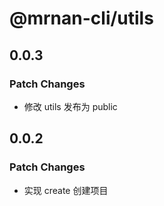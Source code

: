 # @mrnan-cli/utils

## 0.0.3

### Patch Changes

- 修改 utils 发布为 public

## 0.0.2

### Patch Changes

- 实现 create 创建项目
